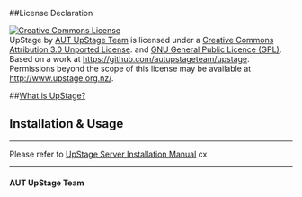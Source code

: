 ##License Declaration

<a rel="license" href="http://creativecommons.org/licenses/by/3.0/"><img alt="Creative Commons License" style="border-width:0" src="https://i.creativecommons.org/l/by/3.0/88x31.png" /></a><br /><span xmlns:dct="http://purl.org/dc/terms/" property="dct:title">UpStage</span> by <a xmlns:cc="http://creativecommons.org/ns#" href="http://upstage.org.nz/" property="cc:attributionName" rel="cc:attributionURL">AUT UpStage Team</a> is licensed under a <a rel="license" href="http://creativecommons.org/licenses/by/3.0/">Creative Commons Attribution 3.0 Unported License</a>. and <a rel="license" href="http://www.gnu.org/copyleft/gpl.html">GNU General Public Licence (GPL)</a>. <br />Based on a work at <a xmlns:dct="http://purl.org/dc/terms/" href="https://github.com/autupstageteam/upstage" rel="dct:source">https://github.com/autupstageteam/upstage</a>.<br />Permissions beyond the scope of this license may be available at <a xmlns:cc="http://creativecommons.org/ns#" href="http://www.upstage.org.nz/" rel="cc:morePermissions">http://www.upstage.org.nz/</a>.

##[What is UpStage?](http://en.wikipedia.org/wiki/UpStage)


## Installation & Usage
________
Please refer to [UpStage Server Installation Manual](https://github.com/AUTUpStageTeam/UpStage/wiki/Server-Manual#installation)
cx
________
#### AUT UpStage Team
